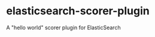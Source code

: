 elasticsearch-scorer-plugin
===========================

A "hello world" scorer plugin for ElasticSearch
